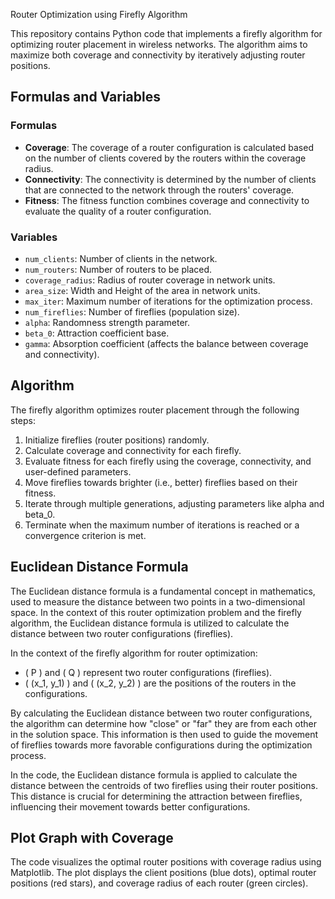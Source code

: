 Router Optimization using Firefly Algorithm

This repository contains Python code that implements a firefly algorithm for optimizing router placement in wireless networks. The algorithm aims to maximize both coverage and connectivity by iteratively adjusting router positions.

## Formulas and Variables

### Formulas

- **Coverage**: The coverage of a router configuration is calculated based on the number of clients covered by the routers within the coverage radius.
- **Connectivity**: The connectivity is determined by the number of clients that are connected to the network through the routers' coverage.
- **Fitness**: The fitness function combines coverage and connectivity to evaluate the quality of a router configuration.

### Variables

- `num_clients`: Number of clients in the network.
- `num_routers`: Number of routers to be placed.
- `coverage_radius`: Radius of router coverage in network units.
- `area_size`: Width and Height of the area in network units.
- `max_iter`: Maximum number of iterations for the optimization process.
- `num_fireflies`: Number of fireflies (population size).
- `alpha`: Randomness strength parameter.
- `beta_0`: Attraction coefficient base.
- `gamma`: Absorption coefficient (affects the balance between coverage and connectivity).

## Algorithm

The firefly algorithm optimizes router placement through the following steps:

1. Initialize fireflies (router positions) randomly.
2. Calculate coverage and connectivity for each firefly.
3. Evaluate fitness for each firefly using the coverage, connectivity, and user-defined parameters.
4. Move fireflies towards brighter (i.e., better) fireflies based on their fitness.
5. Iterate through multiple generations, adjusting parameters like alpha and beta_0.
6. Terminate when the maximum number of iterations is reached or a convergence criterion is met.

## Euclidean Distance Formula

The Euclidean distance formula is a fundamental concept in mathematics, used to measure the distance between two points in a two-dimensional space. In the context of this router optimization problem and the firefly algorithm, the Euclidean distance formula is utilized to calculate the distance between two router configurations (fireflies).

In the context of the firefly algorithm for router optimization:

- \( P \) and \( Q \) represent two router configurations (fireflies).
- \( (x_1, y_1) \) and \( (x_2, y_2) \) are the positions of the routers in the configurations.

By calculating the Euclidean distance between two router configurations, the algorithm can determine how "close" or "far" they are from each other in the solution space. This information is then used to guide the movement of fireflies towards more favorable configurations during the optimization process.

In the code, the Euclidean distance formula is applied to calculate the distance between the centroids of two fireflies using their router positions. This distance is crucial for determining the attraction between fireflies, influencing their movement towards better configurations.


## Plot Graph with Coverage

The code visualizes the optimal router positions with coverage radius using Matplotlib. The plot displays the client positions (blue dots), optimal router positions (red stars), and coverage radius of each router (green circles).

